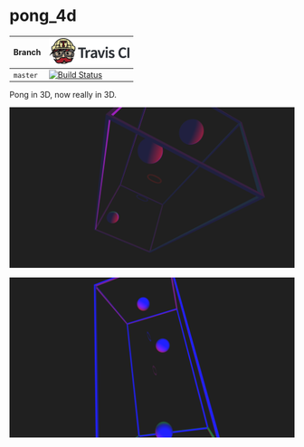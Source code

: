 # pong_4d

Branch|[![Travis CI logo](pics/TravisCI.png)](https://travis-ci.org)
---|---
`master`|[![Build Status](https://travis-ci.org/richelbilderbeek/pong_4d.svg?branch=master)](https://travis-ci.org/richelbilderbeek/pong_4d)

Pong in 3D, now really in 3D.

![2017-08-09 progress](screenshots/20170809.png)

![2017-08-06 progress](screenshots/20170806.png)

